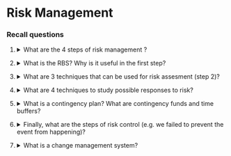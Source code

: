 # Risk Management

### Recall questions

1. <details markdown=1><summary markdown="span"> What are the 4 steps of risk management ?</summary>

    \
	4 Steps:
	- recognize ==what can go wrong==
	- plan how to ==minimize the impact of the event== (assessment)
	- plan what can be done ==to prevent it== 
	- plan ==what can be done after== (contingency plan)

	![](../../../static/ETM/rsk1.png)
	
</details>

2. <details markdown=1><summary markdown="span"> What is the RBS? Why is it useful in the first step?</summary>

    \
	The ==Risk Breakdown Structure== is the equivalent of the WBS but for risks.
	
	![](../../../static/ETM/rsk2.png)
	
</details>

3. <details markdown=1><summary markdown="span"> What are 3 techniques that can be used for risk assesment (step 2)?</summary>

    \
	Three techniques:
	- ==scenario analysis==
	- ==risk assessment form==
	- ==risk severity matrix==
	
</details>

4. <details markdown=1><summary markdown="span"> What are 4 techniques to study possible responses to risk?</summary>

    \
	Four techniques:
	- ==mitigating risk==: i.e. ==reducing likelihood== of event happening
	- ==avoiding risk== by changing the plan
	- ==transferring risk==: i.e. paying to avoid risk
	- ==accepting risk==
	
</details>

5. <details markdown=1><summary markdown="span">What is a contingency plan? What are contingency funds and time buffers?</summary>

    \
	A contingency plan is ==a plan for what do in case an unforeseen event happens==. \
	In this optic, ==contingency funds== and ==time buffers== can help in ==mitigating unforeseen costs or delays.==
	
</details>

6. <details markdown=1><summary markdown="span"> Finally, what are the steps of risk control (e.g. we failed to prevent the event from happening)? </summary>

    \
	Four steps: 
	- execution of risk response strategy
	- monitoring of triggering events
	- initiating contingency plans
	- watching for new risks
	
</details>

7. <details markdown=1><summary markdown="span"> What is a change management system?</summary>

    \
	 A ==system to monitor, track and report risks.== It is also useful because, ==whenever a new addition to the project is proposed, the new added risks must be necessarily evaluated.==z
	
</details>